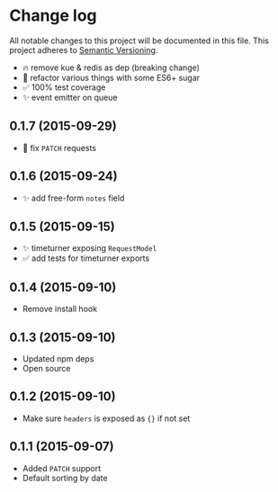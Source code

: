# Change log

All notable changes to this project will be documented in this file.
This project adheres to [Semantic Versioning](http://semver.org/).


* :fire: remove kue & redis as dep (breaking change)
* :art: refactor various things with some ES6+ sugar
* :white_check_mark: 100% test coverage
* :sparkles: event emitter on queue


## 0.1.7 (2015-09-29)

* :bug: fix `PATCH` requests


## 0.1.6 (2015-09-24)

* :sparkles: add free-form `notes` field


## 0.1.5 (2015-09-15)

* :sparkles: timeturner exposing `RequestModel`
* :white_check_mark: add tests for timeturner exports


## 0.1.4 (2015-09-10)

* Remove install hook


## 0.1.3 (2015-09-10)

* Updated npm deps
* Open source


## 0.1.2 (2015-09-10)

* Make sure `headers` is exposed as `{}` if not set


## 0.1.1 (2015-09-07)

* Added `PATCH` support
* Default sorting by date
